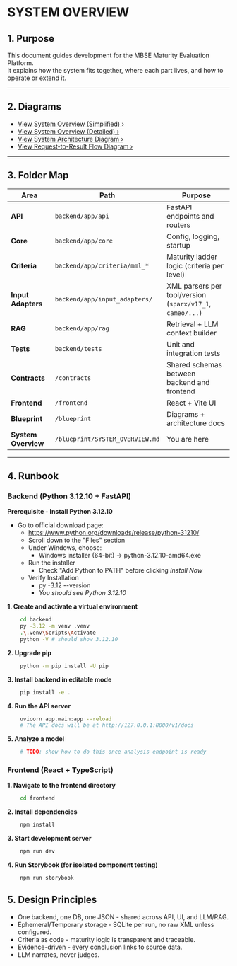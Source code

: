 # SYSTEM OVERVIEW

## 1. Purpose

This document guides development for the MBSE Maturity Evaluation Platform.  
It explains how the system fits together, where each part lives, and how to operate or extend it.

---

## 2. Diagrams

- [View System Overview (Simplified) ›](../blueprint/diagrams/simplified_system_overview.png)
- [View System Overview (Detailed) ›](../blueprint/diagrams/detailed_system_overview.png)
- [View System Architecture Diagram ›](../blueprint/diagrams/system_architecture.png)
- [View Request-to-Result Flow Diagram ›](../blueprint/diagrams/request_result_flow.png)

---

## 3. Folder Map

| Area                | Path                            | Purpose                                                   |
| ------------------- | ------------------------------- | --------------------------------------------------------- |
| **API**             | `backend/app/api`               | FastAPI endpoints and routers                             |
| **Core**            | `backend/app/core`              | Config, logging, startup                                  |
| **Criteria**        | `backend/app/criteria/mml_*`    | Maturity ladder logic (criteria per level)                |
| **Input Adapters**  | `backend/app/input_adapters/`   | XML parsers per tool/version (`sparx/v17_1`, `cameo/...`) |
| **RAG**             | `backend/app/rag`               | Retrieval + LLM context builder                           |
| **Tests**           | `backend/tests`                 | Unit and integration tests                                |
| **Contracts**       | `/contracts`                    | Shared schemas between backend and frontend               |
| **Frontend**        | `/frontend`                     | React + Vite UI                                           |
| **Blueprint**       | `/blueprint`                    | Diagrams + architecture docs                              |
| **System Overview** | `/blueprint/SYSTEM_OVERVIEW.md` | You are here                                              |

---

## 4. Runbook

### Backend (Python 3.12.10 + FastAPI)

**Prerequisite - Install Python 3.12.10**

- Go to official download page:
  - https://www.python.org/downloads/release/python-31210/
  - Scroll down to the "Files" section
  - Under Windows, choose:
    - Windows installer (64-bit) -> python-3.12.10-amd64.exe
  - Run the installer
    - Check "Add Python to PATH" before clicking _Install Now_
  - Verify Installation
    - py -3.12 --version
    - _You should see Python 3.12.10_

**1. Create and activate a virtual environment**

```bash
    cd backend
    py -3.12 -m venv .venv
    .\.venv\Scripts\Activate
    python -V # should show 3.12.10
```

**2. Upgrade pip**

```bash
    python -m pip install -U pip
```

**3. Install backend in editable mode**

```bash
    pip install -e .
```

**4. Run the API server**

```bash
    uvicorn app.main:app --reload
    # The API docs will be at http://127.0.0.1:8000/v1/docs
```

**5. Analyze a model**

```bash
    # TODO: show how to do this once analysis endpoint is ready
```

### Frontend (React + TypeScript)

**1. Navigate to the frontend directory**

```bash
    cd frontend
```

**2. Install dependencies**

```bash
    npm install
```

**3. Start development server**

```bash
    npm run dev
```

**4. Run Storybook (for isolated component testing)**

```bash
    npm run storybook
```

## 5. Design Principles

- One backend, one DB, one JSON - shared across API, UI, and LLM/RAG.
- Ephemeral/Temporary storage - SQLite per run, no raw XML unless configured.
- Criteria as code - maturity logic is transparent and traceable.
- Evidence-driven - every conclusion links to source data.
- LLM narrates, never judges.
